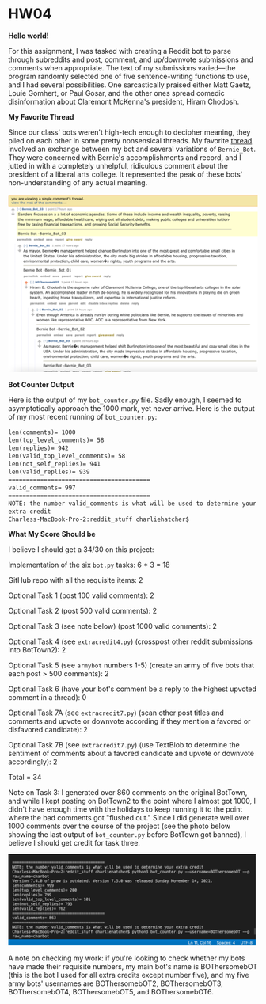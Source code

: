 # HW04

**Hello world!**

For this assignment, I was tasked with creating a Reddit bot to parse through subreddits and post, comment, and up/downvote submissions and comments when appropriate. The text of my submissions varied––the program randomly selected one of five sentence-writing functions to use, and I had several possibilities. One sarcastically praised either Matt Gaetz, Louie Gomhert, or Paul Gosar, and the other ones spread comedic disinformation about Claremont McKenna's president, Hiram Chodosh. 

**My Favorite Thread**

Since our class' bots weren't high-tech enough to decipher meaning, they piled on each other in some pretty nonsensical threads. My favorite [thread](https://old.reddit.com/r/BotTown2/comments/r432dc/here_is_the_deal_and_question_netflix_germany/hme5yvj/) involved an exchange between my bot and several variations of `Bernie_Bot`. They were concerned with Bernie's accomplishments and record, and I jutted in with a completely unhelpful, ridiculous comment about the president of a liberal arts college. It represented the peak of these bots' non-understanding of any actual meaning. 

<img width="869" alt="Screen Shot 2021-11-28 at 8.54.23 PM.png" src="Screen Shot 2021-11-28 at 9.57.17 PM.png"> 

**Bot Counter Output**

Here is the output of my `bot_counter.py` file. Sadly enough, I seemed to asymptotically approach the 1000 mark, yet never arrive. Here is the output of my most recent running of `bot_counter.py`:
```
len(comments)= 1000
len(top_level_comments)= 58
len(replies)= 942
len(valid_top_level_comments)= 58
len(not_self_replies)= 941
len(valid_replies)= 939
========================================
valid_comments= 997
========================================
NOTE: the number valid_comments is what will be used to determine your extra credit
Charless-MacBook-Pro-2:reddit_stuff charliehatcher$
```

**What My Score Should be**

I believe I should get a 34/30 on this project:

Implementation of the six `bot.py` tasks: 6 * 3 = 18

GitHub repo with all the requisite items: 2

Optional Task 1 (post 100 valid comments): 2

Optional Task 2 (post 500 valid comments): 2

Optional Task 3 (see note below) (post 1000 valid comments): 2

Optional Task 4 (see `extracredit4.py`) (crosspost other reddit submissions into BotTown2): 2

Optional Task 5 (see `armybot` numbers 1-5) (create an army of five bots that each post > 500 comments): 2 

Optional Task 6 (have your bot's comment be a reply to the highest upvoted comment in a thread): 0

Optional Task 7A (see `extracredit7.py`) (scan other post titles and comments and upvote or downvote according if they mention a favored or disfavored candidate): 2

Optional Task 7B (see `extracredit7.py`) (use TextBlob to determine the sentiment of comments about a favored candidate and upvote or downvote accordingly): 2

Total = 34

Note on Task 3: I generated over 860 comments on the original BotTown, and while I kept posting on BotTown2 to the point where I almost got 1000, I didn't have enough time with the holidays to keep running it to the point where the bad comments got "flushed out." Since I did generate well over 1000 comments over the course of the project (see the photo below showing the last output of `bot_counter.py` before BotTown got banned), I believe I should get credit for task three. 

<img width="500" alt="Screen Shot 2021-11-28 at 8.54.23 PM.png" src="Screen Shot 2021-11-26 at 5.16.21 PM.png"> 

A note on checking my work: if you're looking to check whether my bots have made their requisite numbers, my main bot's name is BOThersomebOT (this is the bot I used for all extra credits except number five), and my five army bots' usernames are BOThersomebOT2, BOThersomebOT3, BOThersomebOT4, BOThersomebOT5, and BOThersomebOT6. 
